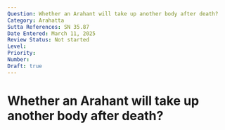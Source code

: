 ```yaml
---
Question: Whether an Arahant will take up another body after death?
Category: Arahatta
Sutta References: SN 35.87
Date Entered: March 11, 2025
Review Status: Not started
Level: 
Priority: 
Number: 
Draft: true
---
```


# Whether an Arahant will take up another body after death?